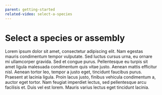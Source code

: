 ```yaml
---
parent: getting-started
related-video: select-a-species
---
```


# Select a species or assembly

Lorem ipsum dolor sit amet, consectetur adipiscing elit. Nam egestas mauris condimentum tempor vulputate. Sed luctus cursus urna, eu ornare mi ullamcorper gravida. Sed et congue purus. Pellentesque eu turpis sit amet ligula malesuada condimentum quis vitae justo. Aenean mattis efficitur nisl. Aenean tortor leo, tempor a justo eget, tincidunt faucibus purus. Praesent at lacinia ligula. Proin lacus justo, finibus vehicula condimentum a, auctor eget tortor. Nam feugiat imperdiet lectus, sed pellentesque arcu facilisis et. Duis vel est lorem. Mauris varius lectus eget tincidunt lacinia.
